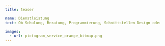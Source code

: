 ```yaml
---
title: teaser

name: Dienstleistung
text: Ob Schulung, Beratung, Programmierung, Schnittstellen-Design oder Support – ein Software-System ist immer nur so gut wie die Implementierung im organisatorischen Zusammenhang. Mit einem Team von fachlich versierten Mitarbeitern kümmern wir uns um die zielgerechte Einführung unserer Systeme – stets im persönlichen Kontakt zwischen Kunde und Mitarbeiter. Wir sprechen nicht nur Programmiersprachen, sondern auch die Sprachen unserer Branchen – damit wir ohne Umwege gemeinsam zu effektiven Lösungen gelangen. <a href="#" class="mds-link">Mehr lesen...</a> 

images:
  - url: pictogram_service_orange_bitmap.png
---
```

